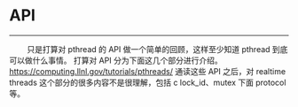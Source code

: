 # API
***

&emsp;&emsp;
只是打算对 pthread 的 API 做一个简单的回顾，这样至少知道 pthread 到底可以做什么事情。
打算对 API 分为下面这几个部分进行介绍。
https://computing.llnl.gov/tutorials/pthreads/ 通读这些 API 之后，对 realtime threads 这个部分的很多内容不是很理解，包括 c lock_id、mutex 下面 protocol 等。